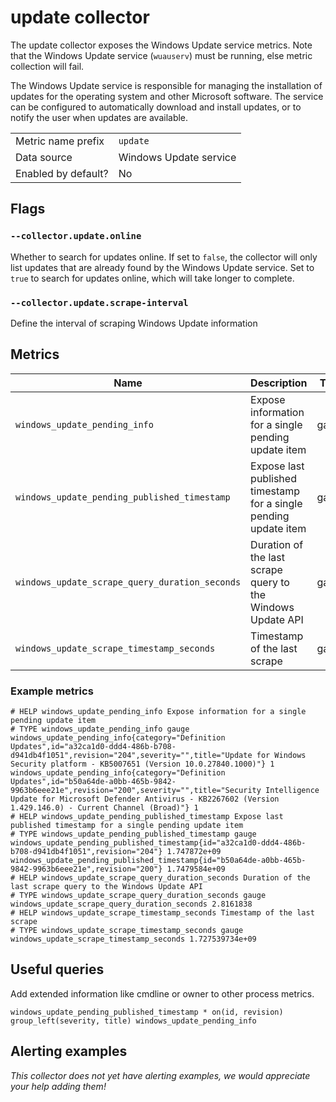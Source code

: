 # update collector

The update collector exposes the Windows Update service metrics. Note that the Windows Update service (`wuauserv`) must be running, else metric collection will fail.

The Windows Update service is responsible for managing the installation of updates for the operating system and other Microsoft software. The service can be configured to automatically download and install updates, or to notify the user when updates are available.


|                     |                        |
|---------------------|------------------------|
| Metric name prefix  | `update`               |
| Data source         | Windows Update service |
| Enabled by default? | No                     |


## Flags

### `--collector.update.online`
Whether to search for updates online. If set to `false`, the collector will only list updates that are already found by the Windows Update service.
Set to `true` to search for updates online, which will take longer to complete.

### `--collector.update.scrape-interval`
Define the interval of scraping Windows Update information

## Metrics

| Name                                           | Description                                                      | Type  | Labels                        |
|------------------------------------------------|------------------------------------------------------------------|-------|-------------------------------|
| `windows_update_pending_info`                  | Expose information for a single pending update item              | gauge | `category`,`severity`,`title` |
| `windows_update_pending_published_timestamp`   | Expose last published timestamp for a single pending update item | gauge | `title`                       |
| `windows_update_scrape_query_duration_seconds` | Duration of the last scrape query to the Windows Update API      | gauge |                               |
| `windows_update_scrape_timestamp_seconds`      | Timestamp of the last scrape                                     | gauge |                               |

### Example metrics
```
# HELP windows_update_pending_info Expose information for a single pending update item
# TYPE windows_update_pending_info gauge
windows_update_pending_info{category="Definition Updates",id="a32ca1d0-ddd4-486b-b708-d941db4f1051",revision="204",severity="",title="Update for Windows Security platform - KB5007651 (Version 10.0.27840.1000)"} 1
windows_update_pending_info{category="Definition Updates",id="b50a64de-a0bb-465b-9842-9963b6eee21e",revision="200",severity="",title="Security Intelligence Update for Microsoft Defender Antivirus - KB2267602 (Version 1.429.146.0) - Current Channel (Broad)"} 1
# HELP windows_update_pending_published_timestamp Expose last published timestamp for a single pending update item
# TYPE windows_update_pending_published_timestamp gauge
windows_update_pending_published_timestamp{id="a32ca1d0-ddd4-486b-b708-d941db4f1051",revision="204"} 1.747872e+09
windows_update_pending_published_timestamp{id="b50a64de-a0bb-465b-9842-9963b6eee21e",revision="200"} 1.7479584e+09
# HELP windows_update_scrape_query_duration_seconds Duration of the last scrape query to the Windows Update API
# TYPE windows_update_scrape_query_duration_seconds gauge
windows_update_scrape_query_duration_seconds 2.8161838
# HELP windows_update_scrape_timestamp_seconds Timestamp of the last scrape
# TYPE windows_update_scrape_timestamp_seconds gauge
windows_update_scrape_timestamp_seconds 1.727539734e+09
```

## Useful queries

Add extended information like cmdline or owner to other process metrics.

```
windows_update_pending_published_timestamp * on(id, revision) group_left(severity, title) windows_update_pending_info
```

## Alerting examples
_This collector does not yet have alerting examples, we would appreciate your help adding them!_

